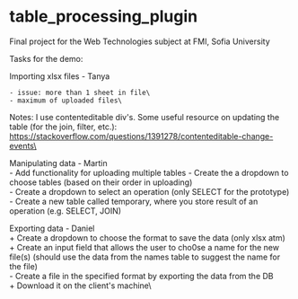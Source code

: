 # table_processing_plugin
Final project for the Web Technologies subject at FMI, Sofia University

Tasks for the demo:

Importing xlsx files - Tanya

	- issue: more than 1 sheet in file\
	- maximum of uploaded files\
	
Notes: I use contenteditable div's. Some useful resource on updating the table (for the join, filter, etc.): https://stackoverflow.com/questions/1391278/contenteditable-change-events\

Manipulating data - Martin\
	- Add functionality for uploading multiple tables
	- Create the a dropdown to choose tables  (based on their order in uploading)\
	- Create a dropdown to select an operation (only SELECT for the prototype)\
	- Create a new table called temporary, where you store result of an operation (e.g. SELECT, JOIN)

Exporting data - Daniel\
	+ Create a dropdown to choose the format to save the data (only xlsx atm)\
	+ Create an input field that allows the user to cho0se a name for the new file(s) (should use the data from the names table to suggest the name for the file)\
	- Create a file in the specified format by exporting the data from the DB\
	+ Download it on the client's machine\

